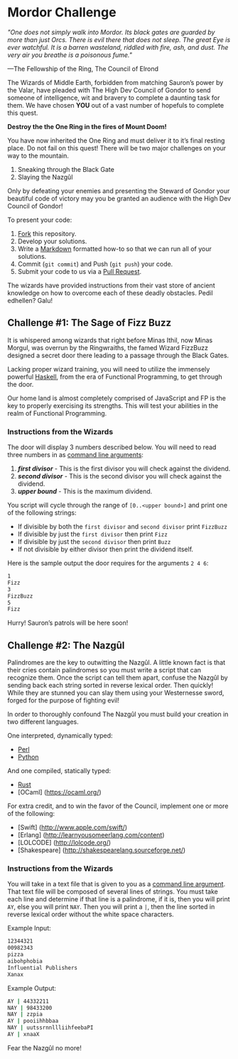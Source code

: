 Mordor Challenge
================

*"One does not simply walk into Mordor. Its black gates are guarded by more than just Orcs. There is evil there that does not sleep. The great Eye is ever watchful. It is a barren wasteland, riddled with fire, ash, and dust. The very air you breathe is a poisonous fume."*

—The Fellowship of the Ring, The Council of Elrond

The Wizards of Middle Earth, forbidden from matching Sauron’s power by the Valar, have pleaded with The High Dev Council of Gondor to send someone of intelligence, wit and bravery to complete a daunting task for them. We have chosen **YOU** out of a vast number of hopefuls to complete this quest.

**Destroy the the One Ring in the fires of Mount Doom!**

You have now inherited the One Ring and must deliver it to it’s final resting place. Do not fail on this quest! There will be two major challenges on your way to the mountain.

  1. Sneaking through the Black Gate
  2. Slaying the Nazgûl

Only by defeating your enemies and presenting the Steward of Gondor your beautiful code of victory may you be granted an audience with the High Dev Council of Gondor!

To present your code:


1. [Fork](https://help.github.com/articles/fork-a-repo/) this repository.  
2. Develop your solutions.
3. Write a [Markdown](https://help.github.com/articles/github-flavored-markdown/) 
   formatted how-to so that we can run all of your solutions.
4. Commit (`git commit`) and Push (`git push`) your code.
5. Submit your code to us via a [Pull Request](https://help.github.com/articles/using-pull-requests/).

The wizards have provided instructions from their vast store of ancient knowledge on how to overcome each of these deadly obstacles. Pedil edhellen? Galu! 

Challenge #1: The Sage of Fizz Buzz
------------------------
It is whispered among wizards that right before Minas Ithil, now Minas Morgul, was overrun by the Ringwraiths, the famed Wizard FizzBuzz designed a secret door there leading to a passage through the Black Gates.  

Lacking proper wizard training, you will need to utilize the immensely powerful [Haskell](https://www.haskell.org/haskellwiki/Haskell), from the era of Functional Programming, to get through the door. 

Our home land is almost completely comprised of JavaScript and FP is the key to properly exercising its strengths. This will test your abilities in the realm of Functional Programming. 

### Instructions from the Wizards
The door will display 3 numbers described below. You will need to read three numbers in as [command line arguments](https://en.wikipedia.org/wiki/Command-line_interface#Arguments):

1. ***first divisor*** - This is the first divisor you will check against the 
													dividend.
2. ***second divisor*** - This is the second divisor you will check against the 
													dividend.
3. ***upper bound*** - This is the maximum dividend.

You script will cycle through the range of `[0..<upper bound>]` and print one of the following strings:

* If divisible by both the `first divisor` and `second divisor` print `FizzBuzz`
* If divisible by just the `first divisor` then print `Fizz`
* If divisible by just the `second divisor` then print `Buzz`
* If not divisible by either divisor then print the dividend itself.

Here is the sample output the door requires for the arguments `2 4 6`:

```bash
1
Fizz
3
FizzBuzz
5
Fizz
```
Hurry! Sauron’s patrols will be here soon!

Challenge #2: The Nazgûl
-------------------------------------------------
Palindromes are the key to outwitting the Nazgûl. A little known fact is that their cries contain palindromes so you must write a script that can recognize them. Once the script can tell them apart, confuse the Nazgûl by sending back each string sorted in reverse lexical order. Then quickly! While they are stunned you can slay them using your Westernesse sword, forged for the purpose of fighting evil!

In order to thoroughly confound The Nazgûl you must build your creation in two different languages.

One interpreted, dynamically typed:

* [Perl](http://www.perl.org)
* [Python](https://www.python.org)

And one compiled, statically typed:

* [Rust](http://www.rust-lang.org)
* [OCaml] (https://ocaml.org/)

For extra credit, and to win the favor of the Council, implement one or more of the following:

* [Swift] (http://www.apple.com/swift/)
* [Erlang] (http://learnyousomeerlang.com/content)
* [LOLCODE] (http://lolcode.org/)
* [Shakespeare] (http://shakespearelang.sourceforge.net/)

### Instructions from the Wizards
You will take in a text file that is given to you as a 
[command line argument](https://en.wikipedia.org/wiki/Command-line_interface#Arguments).  That text file will be composed of several lines of
strings.  You must take each line and determine if that line is a palindrome,
if it is, then you will print `AY`, else you will print `NAY`.  Then you will 
print a `|`, then the line sorted in reverse lexical order without the white 
space characters.

Example Input:
```bash
12344321
00982343
pizza
aibohphobia
Influential Publishers
Xanax
```

Example Output:
```bash
AY | 44332211
NAY | 98433200
NAY | zzpia
AY | pooiihhbbaa
NAY | uutssrnnllliihfeebaPI
AY | xnaaX
```

Fear the Nazgûl no more!
